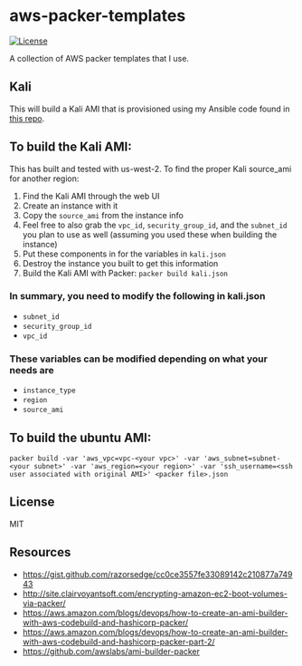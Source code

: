 # aws-packer-templates
[![License](http://img.shields.io/:license-mit-blue.svg)](https://github.com/l50/aws-packer-templates/blob/master/LICENSE)

A collection of AWS packer templates that I use.

## Kali
This will build a Kali AMI that is provisioned using my Ansible code found in [this repo](https://github.com/l50/ansible-provision-kali).

## To build the Kali AMI:
This has built and tested with us-west-2. To find the proper Kali source_ami for another region: 
1. Find the Kali AMI through the web UI
2. Create an instance with it
3. Copy the ```source_ami``` from the instance info
4. Feel free to also grab the ```vpc_id```, ```security_group_id```, and the ```subnet_id``` you plan to use as well (assuming you used these when building the instance)
5. Put these components in for the variables in ```kali.json```
6. Destroy the instance you built to get this information
7. Build the Kali AMI with Packer: ```packer build kali.json```

### In summary, you need to modify the following in kali.json
  - ```subnet_id```
  - ```security_group_id```
  - ```vpc_id```

### These variables can be modified depending on what your needs are
  - ```instance_type```
  - ```region```
  - ```source_ami```

## To build the ubuntu AMI:
```packer build -var 'aws_vpc=vpc-<your vpc>' -var 'aws_subnet=subnet-<your subnet>' -var 'aws_region=<your region>' -var 'ssh_username=<ssh user associated with original AMI>' <packer file>.json```

## License
MIT

## Resources
- https://gist.github.com/razorsedge/cc0ce3557fe33089142c210877a74943
- http://site.clairvoyantsoft.com/encrypting-amazon-ec2-boot-volumes-via-packer/
- https://aws.amazon.com/blogs/devops/how-to-create-an-ami-builder-with-aws-codebuild-and-hashicorp-packer/
- https://aws.amazon.com/blogs/devops/how-to-create-an-ami-builder-with-aws-codebuild-and-hashicorp-packer-part-2/
- https://github.com/awslabs/ami-builder-packer
